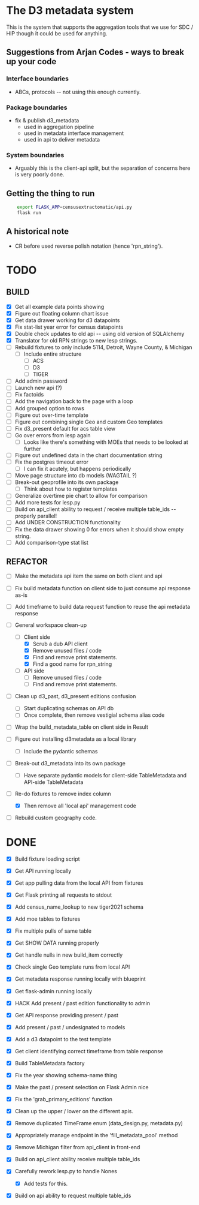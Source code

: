 # The D3 metadata system

This is the system that supports the aggregation tools that we use for SDC / HIP
though it could be used for anything.


## Suggestions from Arjan Codes - ways to break up your code
### Interface boundaries
- ABCs, protocols -- not using this enough currently.

### Package boundaries
- fix & publish d3_metadata
  - used in aggregation pipeline
  - used in metadata interface management
  - used in api to deliver metadata
       
### System boundaries
- Arguably this is the client-api split, but the separation of concerns here is very poorly done.

## Getting the thing to run 
```bash
    export FLASK_APP=censusextractomatic/api.py
    flask run
```

## A historical note
- CR before used reverse polish notation (hence 'rpn_string').

# TODO

## BUILD
- [x] Get all example data points showing
- [x] Figure out floating column chart issue
- [x] Get data drawer working for d3 datapoints
- [x] Fix stat-list year error for census datapoints
- [x] Double check updates to old api -- using old version of SQLAlchemy
- [x] Translator for old RPN strings to new lesp strings.
- [ ] Rebuild fixtures to only include 5114, Detroit, Wayne County, & Michigan
    - [ ] Include entire structure
        - [ ] ACS
        - [ ] D3
        - [ ] TIGER
- [ ] Add admin password
- [ ] Launch new api (?)
- [ ] Fix factoids
- [ ] Add the navigation back to the page with a loop
- [ ] Add grouped option to rows
- [ ] Figure out over-time template
- [ ] Figure out combining single Geo and custom Geo templates
- [ ] Fix d3_present default for acs table view 
- [ ] Go over errors from lesp again
    - [ ] Looks like there's something with MOEs that needs to be looked at further
- [ ] Figure out undefined data in the chart documentation string
- [ ] Fix the postgres timeout error
    - [ ] I can fix it acutely, but happens periodically
- [ ] Move page structure into db models (WAGTAIL ?)
- [ ] Break-out geoprofile into its own package
    - [ ] Think about how to register templates
- [ ] Generalize overtime pie chart to allow for comparison
- [ ] Add more tests for lesp.py
- [ ] Build on api_client ability to request / receive multiple table_ids -- properly parallel!
- [ ] Add UNDER CONSTRUCTION functionality
- [ ] Fix the data drawer showing 0 for errors when it should show empty string.
- [ ] Add comparison-type stat list

## REFACTOR

- [ ] Make the metadata api item the same on both client and api
- [ ] Fix build metadata function on client side to just consume api response as-is
- [ ] Add timeframe to build data request function to reuse the api metadata response

- [ ] General workspace clean-up
    - [ ] Client side
        - [x] Scrub a dub API client
        - [x] Remove unused files / code
        - [x] Find and remove print statements.
        - [x] Find a good name for rpn_string
    - [ ] API side
        - [ ] Remove unused files / code
        - [ ] Find and remove print statements.
- [ ] Clean up d3_past, d3_present editions confusion
    - [ ] Start duplicating schemas on API db
    - [ ] Once complete, then remove vestigial schema alias code
- [ ] Wrap the build_metadata_table on client side in Result
- [ ] Figure out installing d3metadata as a local library
    - [ ] Include the pydantic schemas
- [ ] Break-out d3_metadata into its own package
    - [ ] Have separate pydantic models for client-side TableMetadata and API-side TableMetadata
- [ ] Re-do fixtures to remove index column
    - [x] Then remove all 'local api' management code
- [ ] Rebuild custom geography code.


# DONE

- [x] Build fixture loading script
- [x] Get API running locally
- [x] Get app pulling data from the local API from fixtures
- [x] Get Flask printing all requests to stdout
- [x] Add census_name_lookup to new tiger2021 schema
- [x] Add moe tables to fixtures
- [x] Fix multiple pulls of same table
- [x] Get SHOW DATA running properly
- [x] Get handle nulls in new build_item correctly
- [x] Check single Geo template runs from local API
- [x] Get metadata response running locally with blueprint
- [x] Get flask-admin running locally
- [x] HACK Add present / past edition functionality to admin
- [x] Get API response providing present / past
- [x] Add present / past / undesignated to models
- [x] Add a d3 datapoint to the test template
- [x] Get client identifying correct timeframe from table response
- [x] Build TableMetadata factory
- [x] Fix the year showing schema-name thing
- [x] Make the past / present selection on Flask Admin nice
- [x] Fix the 'grab_primary_editions' function
- [x] Clean up the upper / lower on the different apis.
- [x] Remove duplicated TimeFrame enum (data_design.py, metadata.py)
- [x] Appropriately manage endpoint in the 'fill_metadata_pool' method
- [x] Remove Michigan filter from api_client in front-end
- [x] Build on api_client ability receive multiple table_ids
- [x] Carefully rework lesp.py to handle Nones
    - [x] Add tests for this.
- [x] Build on api ability to request multiple table_ids


